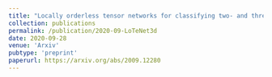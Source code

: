 ```yaml
---
title: "Locally orderless tensor networks for classifying two- and three-dimensional medical images"
collection: publications
permalink: /publication/2020-09-LoTeNet3d
date: 2020-09-28
venue: 'Arxiv'
pubtype: 'preprint'
paperurl: https://arxiv.org/abs/2009.12280
---
```


